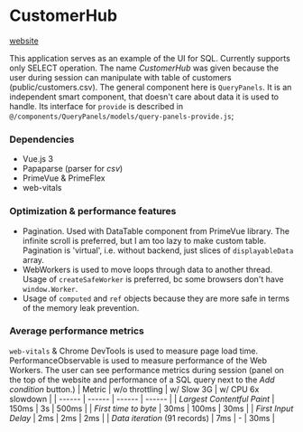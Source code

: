 # CustomerHub
[website](https://customerhub-6e0c4.web.app/)

This application serves as an example of the UI for SQL.
Currently supports only SELECT operation.
The name *CustomerHub* was given because the user during session can manipulate with table of customers (public/customers.csv).
The general component here is `QueryPanels`. It is an independent smart component, that doesn't care about data it is used to handle. Its interface for `provide` is described in `@/components/QueryPanels/models/query-panels-provide.js`;

### Dependencies
- Vue.js 3
- Papaparse (parser for *csv*)
- PrimeVue & PrimeFlex
- web-vitals

### Optimization & performance features
- Pagination. Used with DataTable component from PrimeVue library. The infinite scroll is preferred, but I am too lazy to make custom table. Pagination is 'virtual', i.e. without backend, just slices of `displayableData` array.
- WebWorkers is used to move loops through data to another thread. Usage of `createSafeWorker` is preferred, bc some browsers don't have `window.Worker`.
- Usage of `computed` and `ref` objects because they are more safe in terms of the memory leak prevention.

### Average performance metrics
`web-vitals` & Chrome DevTools is used to measure page load time. PerformanceObservable is used to measure performance of the Web Workers.
The user can see performance metrics during session (panel on the top of the website and performance of a SQL query next to the *Add condition* button.)
| Metric | w/o throttling | w/ Slow 3G | w/ CPU 6x slowdown |
| ------ | ------ | ------ | ------ |
| *Largest Contentful Paint* | 150ms | 3s | 500ms |
| *First time to byte* | 30ms | 100ms | 30ms |
| *First Input Delay* | 2ms | 2ms | 2ms |
| *Data iteration* (91 records) | 7ms | - | 30ms |
